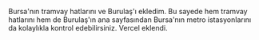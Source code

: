 Bursa'nın tramvay hatlarını ve Burulaş'ı ekledim. Bu sayede hem tramvay hatlarını hem de Burulaş'ın ana sayfasından Bursa'nın metro istasyonlarını da kolaylıkla kontrol edebilirsiniz. Vercel eklendi.